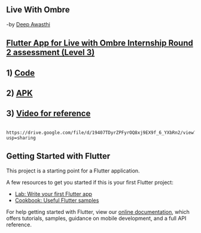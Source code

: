 ## Live With Ombre
-by [Deep Awasthi](https://www.linkedin.com/in/deep-awasthi/)

## [Flutter App for Live with Ombre Internship Round 2 assessment (Level 3)](https://github.com/mad-skull/Ombre/blob/main/Flutter%20app%20-%20Ombre%20search.docx%20(1).pdf) <br>
 

 ## 1) [Code](https://github.com/mad-skull/Ombre) <br>
 
 ## 2) [APK](https://github.com/mad-skull/Ombre/tree/main/build/app/outputs/flutter-apk) <br>
 
 ## 3) [Video for reference](https://github.com/mad-skull/Ombre/blob/main/Video.webm) <br>
       https://drive.google.com/file/d/19407TDyrZPFyrOQ8xj9EX9f_6_YXbRn2/view?usp=sharing









## Getting Started with Flutter

This project is a starting point for a Flutter application.

A few resources to get you started if this is your first Flutter project:

- [Lab: Write your first Flutter app](https://flutter.dev/docs/get-started/codelab)
- [Cookbook: Useful Flutter samples](https://flutter.dev/docs/cookbook)

For help getting started with Flutter, view our
[online documentation](https://flutter.dev/docs), which offers tutorials,
samples, guidance on mobile development, and a full API reference.
